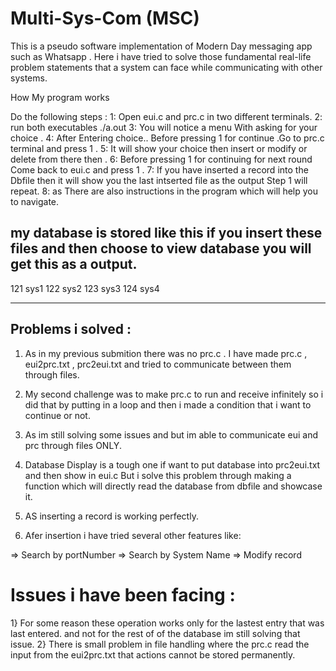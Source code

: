 # Multi-Sys-Com (MSC) 

This is a pseudo software implementation of Modern Day messaging app such as Whatsapp .
Here i have tried to solve those fundamental real-life problem statements that a system can face while communicating with other systems.

How My program works

Do the following steps :
1: Open eui.c and prc.c in two different terminals.
2: run both executables ./a.out
3: You will notice a menu With asking for your choice .
4: After Entering choice.. Before pressing 1 for continue .Go to prc.c terminal and press 1 .
5: It will show your choice then insert or modify or delete from there then .
6: Before pressing 1 for continuing for next round Come back to eui.c and press 1 .
7: If you have inserted a record into the Dbfile then it will show you the last intserted file as the output Step 1 will repeat.
8: as There are also instructions in the program which will help you to navigate.



my database is stored like this if you insert these files and then choose to view database 
you will get this as a output.
-------------------------------------------

121	sys1
122	sys2
123	sys3
124	sys4

-------------------------------------------


Problems i solved :
-----------------
1.  As in my previous submition there was no prc.c . I have made prc.c , eui2prc.txt , prc2eui.txt and tried to communicate between them through files.

2.  My second challenge was to make prc.c to run and receive infinitely so i did that by putting in a loop
    and then i made a condition that i want to continue or not.

3.  As im still solving some issues and but im able to communicate eui and prc through files ONLY.

4.  Database Display is a tough one if want to put database into prc2eui.txt and then show in eui.c But i solve this problem through making a function which will     directly read the database from dbfile and showcase it.

5.  AS inserting a record is working perfectly.
6.  Afer insertion i have tried several other features like:

 =>  Search by portNumber 
 =>  Search by System Name
 =>  Modify record

Issues i have been facing :
=============================
 1}  For some reason these operation works only for the lastest entry that was last entered. and not for the rest of 
     of the database im still solving that issue.
 2}  There is small problem in file handling where the prc.c read the input from the eui2prc.txt that actions cannot be stored permanently.
 
